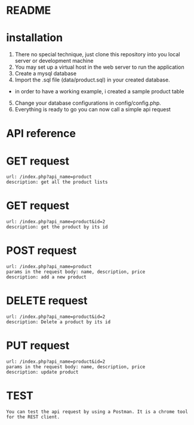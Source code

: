 # README #

# installation #
1. There no special technique, just clone this repository into you local server or development machine
2. You may set up a virtual host in the web server to run the application
3. Create a mysql database
4. Import the .sql file (data/product.sql) in your created database.
  - in order to have a working example, i created a sample product table
5. Change your database configurations in config/config.php.
6. Everything is ready to go you can now call a simple api request

# API reference #
# GET request #
	url: /index.php?api_name=product
	description: get all the product lists
	
# GET request #
	url: /index.php?api_name=product&id=2
	description: get the product by its id
	
# POST request #
	url: /index.php?api_name=product
	params in the request body: name, description, price
	description: add a new product
	
# DELETE request #
	url: /index.php?api_name=product&id=2
	description: Delete a product by its id
	
# PUT request #
	url: /index.php?api_name=product&id=2
	params in the request body: name, description, price
	description: update product
	
# TEST  #
	You can test the api request by using a Postman. It is a chrome tool for the REST client.
